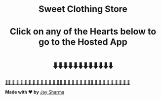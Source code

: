 <h1 align="center">Sweet Clothing Store</h1>
<h1 align="center"> Click on any of the Hearts below to go to the Hosted App </h1>
<h1 align="center"> ⬇️⬇️⬇️⬇️⬇️⬇️⬇️⬇️⬇️⬇️⬇️⬇️ </h1>

 [ 💖💖 💖 💖 💖 💖 💖 💖 💖 💖 💖 💖 💖 💖💖 💖 💖 💖 💖 💖 💖 💖💖 💖 💖 💖 💖 💖  💖 💖 💖 💖 ](https://www.linkedin.com/in/j-shharma/)



**Made with ♥ by** [Jay Sharma](https://www.linkedin.com/in/j-shharma/)